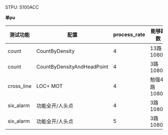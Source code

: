 STPU: S100ACC

**单pu**

| 测试功能   | 配置                       | process_rate | 能够路数     |
| ---------- | -------------------------- | ------------ | ------------ |
| count      | CountByDensity             | 4            | 13路1080p    |
| count      | CountByDensityAndHeadPoint | 4            | 3路1080p     |
| cross_line | LOC+ MOT                   | 4            | 勉强4路1080p |
| six_alarm  | 功能全开/人头点            | 4            | 3路1080P     |
| six_alarm  | 功能全开/人头点            | 5            | 3路1080P     |
